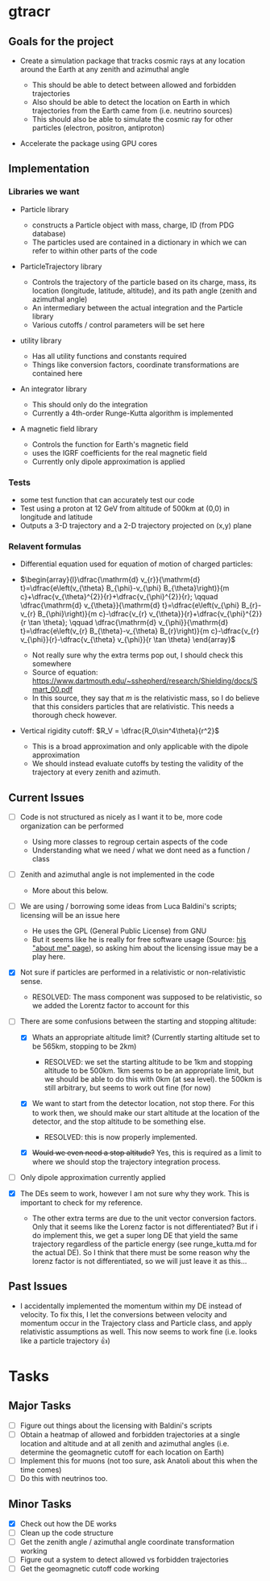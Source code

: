 # gtracr

## Goals for the project

- Create a simulation package that tracks cosmic rays at any location around the Earth at any zenith and azimuthal angle

  - This should be able to detect between allowed and forbidden trajectories
  - Also should be able to detect the location on Earth in which trajectories from the Earth came from (i.e. neutrino sources)
  - This should also be able to simulate the cosmic ray for other particles (electron, positron, antiproton)

- Accelerate the package using GPU cores

## Implementation

### Libraries we want

- Particle library

  - constructs a Particle object with mass, charge, ID (from PDG database)
  - The particles used are contained in a dictionary in which we can refer to within other parts of the code

- ParticleTrajectory library

  - Controls the trajectory of the particle based on its charge, mass, its location (longitude, latitude, altitude), and its path angle (zenith and azimuthal angle)
  - An intermediary between the actual integration and the Particle library
  - Various cutoffs / control parameters will be set here

- utility library

  - Has all utility functions and constants required
  - Things like conversion factors, coordinate transformations are contained here

- An integrator library

  - This should only do the integration
  - Currently a 4th-order Runge-Kutta algorithm is implemented

- A magnetic field library

  - Controls the function for Earth's magnetic field
  - uses the IGRF coefficients for the real magnetic field
  - Currently only dipole approximation is applied

### Tests

- some test function that can accurately test our code
- Test using a proton at 12 GeV from altitude of 500km at (0,0) in longitude and latitude
- Outputs a 3-D trajectory and a 2-D trajectory projected on (x,y) plane

### Relavent formulas

- Differential equation used for equation of motion of charged particles:
- $\begin{array}{l}\dfrac{\mathrm{d} v_{r}}{\mathrm{d} t}=\dfrac{e\left(v_{\theta} B_{\phi}-v_{\phi} B_{\theta}\right)}{m c}+\dfrac{v_{\theta}^{2}}{r}+\dfrac{v_{\phi}^{2}}{r}; \qquad \dfrac{\mathrm{d} v_{\theta}}{\mathrm{d} t}=\dfrac{e\left(v_{\phi} B_{r}-v_{r} B_{\phi}\right)}{m c}-\dfrac{v_{r} v_{\theta}}{r}+\dfrac{v_{\phi}^{2}}{r \tan \theta}; \qquad \dfrac{\mathrm{d} v_{\phi}}{\mathrm{d} t}=\dfrac{e\left(v_{r} B_{\theta}-v_{\theta} B_{r}\right)}{m c}-\dfrac{v_{r} v_{\phi}}{r}-\dfrac{v_{\theta} v_{\phi}}{r \tan \theta} \end{array}$

  - Not really sure why the extra terms pop out, I should check this somewhere
  - Source of equation: <https://www.dartmouth.edu/~sshepherd/research/Shielding/docs/Smart_00.pdf>
  - In this source, they say that $m$ is the relativistic mass, so I do believe that this considers particles that are relativistic. This needs a thorough check however.

- Vertical rigidity cutoff: $R_V = \dfrac{R_0\sin^4\theta}{r^2}$

  - This is a broad approximation and only applicable with the dipole approximation
  - We should instead evaluate cutoffs by testing the validity of the trajectory at every zenith and azimuth.

## Current Issues

- [ ] Code is not structured as nicely as I want it to be, more code organization can be performed

  - Using more classes to regroup certain aspects of the code
  - Understanding what we need / what we dont need as a function / class

- [ ] Zenith and azimuthal angle is not implemented in the code
  - More about this below.

- [ ] We are using / borrowing some ideas from Luca Baldini's scripts; licensing will be an issue here

  - He uses the GPL (General Public License) from GNU
  - But it seems like he is really for free software usage (Source: [his "about me" page](http://osiris.df.unipi.it/~baldini/aboutme.html)), so asking him about the licensing issue may be a play here.

- [x] Not sure if particles are performed in a relativistic or non-relativistic sense.

  - RESOLVED: The mass component was supposed to be relativistic, so we added the Lorentz factor to account for this

- [ ] There are some confusions between the starting and stopping altitude:

  - [x] Whats an appropriate altitude limit? (Currently starting altitude set to be 565km, stopping to be 2km)

    - RESOLVED: we set the starting altitude to be 1km and stopping altitude to be 500km. 1km seems to be an appropriate limit, but we should be able to do this with 0km (at sea level). the 500km is still arbitrary, but seems to work out fine (for now)

  - [x] We want to start from the detector location, not stop there. For this to work then, we should make our start altitude at the location of the detector, and the stop altitude to be something else.

    - RESOLVED: this is now properly implemented.

  - [x] ~~Would we even need a stop altitude?~~ Yes, this is required as a limit to where we should stop the trajectory integration process.

- [ ] Only dipole approximation currently applied

- [x] The DEs seem to work, however I am not sure why they work. This is important to check for my reference.
  - The other extra terms are due to the unit vector conversion factors. Only that it seems like the Lorenz factor is not differentiated? But if i do implement this, we get a super long DE that yield the same trajectory regardless of the particle energy (see runge_kutta.md for the actual DE). So I think that there must be some reason why the lorenz factor is not differentiated, so we will just leave it as this...

## Past Issues

- I accidentally implemented the momentum within my DE instead of velocity. To fix this, I let the conversions between velocity and momentum occur in the Trajectory class and Particle class, and apply relativistic assumptions as well. This now seems to work fine (i.e. looks like a particle trajectory :thumbsup:)

# Tasks

## Major Tasks

- [ ] Figure out things about the licensing with Baldini's scripts
- [ ] Obtain a heatmap of allowed and forbidden trajectories at a single location and altitude and at all zenith and azimuthal angles (i.e. determine the geomagnetic cutoff for each location on Earth)
- [ ] Implement this for muons (not too sure, ask Anatoli about this when the time comes)
- [ ] Do this with neutrinos too.

## Minor Tasks

- [x] Check out how the DE works
- [ ] Clean up the code structure
- [ ] Get the zenith angle / azimuthal angle coordinate transformation working
- [ ] Figure out a system to detect allowed vs forbidden trajectories
- [ ] Get the geomagnetic cutoff code working
